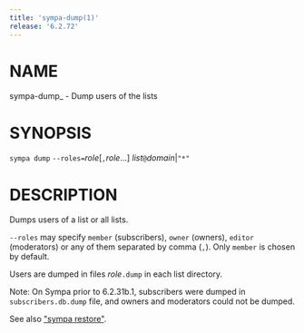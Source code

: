 ```yaml
---
title: 'sympa-dump(1)'
release: '6.2.72'
---
```


# NAME

sympa-dump\_ - Dump users of the lists

# SYNOPSIS

`sympa dump` `--roles=`_role_\[`,`_role_...\] _list_`@`_domain_&#124;`"*"`

# DESCRIPTION

Dumps users of a list or all lists.

`--roles` may specify `member` (subscribers), `owner` (owners),
`editor` (moderators) or any of them separated by comma (`,`).
Only `member` is chosen by default.

Users are dumped in files _role_`.dump` in each list directory.

Note: On Sympa prior to 6.2.31b.1, subscribers were dumped in
`subscribers.db.dump` file, and owners and moderators could not be dumped.

See also ["sympa restore"](https://metacpan.org/pod/sympa-restore).
